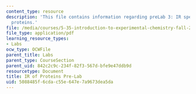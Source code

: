 ```yaml
---
content_type: resource
description: 'This file contains information regarding preLab 3: IR spectroscopy of
  proteins.'
file: /media/courses/5-35-introduction-to-experimental-chemistry-fall-2012/5088485f6cdac55e647e7a9673dea5da_MIT5_35F12_IR_ofProtPreLa3.pdf
file_type: application/pdf
learning_resource_types:
- Labs
ocw_type: OCWFile
parent_title: Labs
parent_type: CourseSection
parent_uid: 842c2c9c-234f-82f3-567d-bfe9e47ddb9d
resourcetype: Document
title: IR of Proteins Pre-Lab
uid: 5088485f-6cda-c55e-647e-7a9673dea5da
---
```

